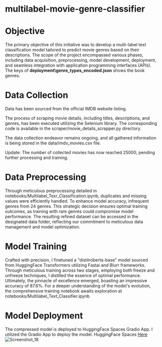 # multilabel-movie-genre-classifier

# Objective
The primary objective of this initiative was to develop a multi-label text classification model tailored to predict movie genres based on their descriptions. The scope of the project encompassed various phases, including data acquisition, preprocessing, model development, deployment, and seamless integration with application programming interfaces (APIs).
The keys of 
**deployment\genre_types_encoded.json**
  shows the book genres.

# Data Collection

Data has been sourced from the official IMDB website listing.

The process of scraping movie details, including titles, descriptions, and genres, has been executed utilizing the Selenium library. The corresponding code is available in the scraper/movie_details_scrapper.py directory.

The data collection endeavor remains ongoing, and all gathered information is being stored in the data/imdv_movies.csv file.

Update: The number of collected movies has now reached 25000, pending further processing and training.

# Data Preprocessing

Through meticulous preprocessing detailed in notebooks/Multilabel_Texr_Classification.ipynb, duplicates and missing values were efficiently handled. To enhance model accuracy, infrequent genres from 24 genres. This strategic decision ensures optimal training outcomes, as training with rare genres could compromise model performance. The resulting refined dataset can be accessed in the designated data folder, reflecting our commitment to meticulous data management and model optimization.

# Model Training
Crafted with precision, I finetuned a "distilroberta-base" model sourced from HuggingFace Transformers utilizing Fastai and Blurr frameworks. Through meticulous training across two stages, employing both freeze and unfreeze techniques, I distilled the essence of optimal performance. Ultimately, the pinnacle of excellence emerged, boasting an impressive accuracy of 87.6%. For a deeper understanding of the model's evolution, the comprehensive training notebook awaits exploration at notebooks/Multilabel_Text_Classifier.ipynb

# Model Deployment
 The compressed model is deployed to HuggingFace Spaces Gradio App. I utilized the Gradio App to deploy the model.
 HuggingFace Spaces [Here](https://huggingface.co/spaces/Somoresh/movie-genre-classifier)
 ![Screenshot_18](https://github.com/Somoresh/multilabel-movie-genre-classifier/assets/45269154/0233dd3e-0248-47f2-8b67-331874c9590c)

